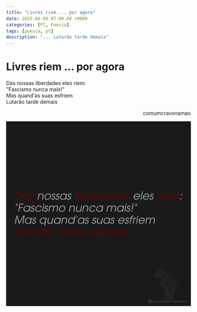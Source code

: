 ```yaml
---
title: "Livres riem ... por agora"
date: 2025-06-09 07:00:00 +0000
categories: [PT, Poesia]
tags: [poesia, pt]
description: "... Lutarão tarde demais"
---
```


# Livres riem ... por agora

<div style="color:Platinum">
<p>
Das nossas liberdades eles riem:<br>
"Fascismo nunca mais!"<br>
Mas quand'as suas esfriem<br>
Lutarão tarde demais<br>
</p>
</div>
<p style="text-align:right">comumcravonamao</p>

![livres-riem-por-agora](/assets/images/livres-riem-por-agora.png)

